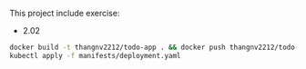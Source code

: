 This project include exercise:
- 2.02

```bash
docker build -t thangnv2212/todo-app . && docker push thangnv2212/todo-app
kubectl apply -f manifests/deployment.yaml
```
